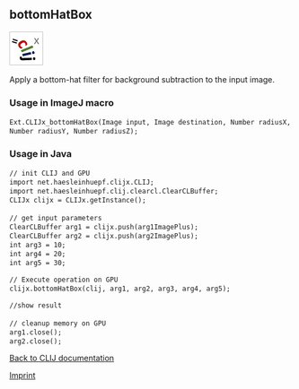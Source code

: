 ## bottomHatBox
![Image](images/mini_clijx_logo.png)

Apply a bottom-hat filter for background subtraction to the input image.

### Usage in ImageJ macro
```
Ext.CLIJx_bottomHatBox(Image input, Image destination, Number radiusX, Number radiusY, Number radiusZ);
```


### Usage in Java
```
// init CLIJ and GPU
import net.haesleinhuepf.clijx.CLIJ;
import net.haesleinhuepf.clij.clearcl.ClearCLBuffer;
CLIJx clijx = CLIJx.getInstance();

// get input parameters
ClearCLBuffer arg1 = clijx.push(arg1ImagePlus);
ClearCLBuffer arg2 = clijx.push(arg2ImagePlus);
int arg3 = 10;
int arg4 = 20;
int arg5 = 30;
```

```
// Execute operation on GPU
clijx.bottomHatBox(clij, arg1, arg2, arg3, arg4, arg5);
```

```
//show result

// cleanup memory on GPU
arg1.close();
arg2.close();
```


[Back to CLIJ documentation](https://clij.github.io/)

[Imprint](https://clij.github.io/imprint)
